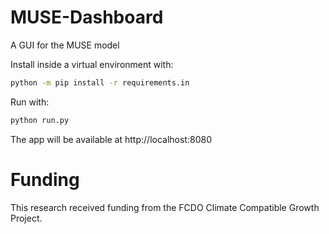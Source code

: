 # MUSE-Dashboard
A GUI for the MUSE model

Install inside a virtual environment with:
```bash
python -m pip install -r requirements.in
```

Run with:
```bash
python run.py
```

The app will be available at http://localhost:8080

# Funding

This research received funding from the FCDO Climate Compatible Growth Project.
